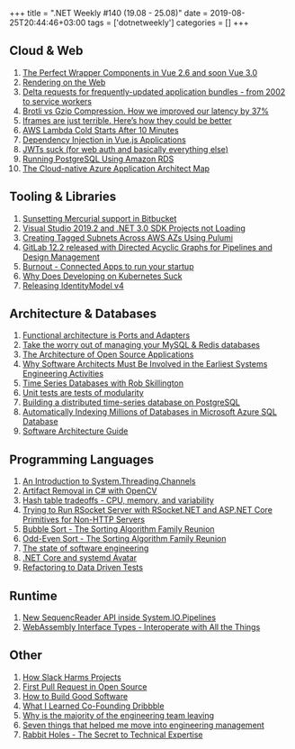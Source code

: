 +++
title = ".NET Weekly #140 (19.08 - 25.08)"
date = 2019-08-25T20:44:46+03:00
tags = ['dotnetweekly']
categories = []
+++

## Cloud & Web

1. [The Perfect Wrapper Components in Vue 2.6 and soon Vue 3.0](https://dev.to/veebuv/the-perfect-wrapper-components-in-vue-2-6-and-soon-vue-3-0-2pae)
1. [Rendering on the Web](https://developers.google.com/web/updates/2019/02/rendering-on-the-web)
1. [Delta requests for frequently-updated application bundles - from 2002 to service workers](https://blog.scottlogic.com/2019/08/15/delta-requests-frequently-updated-application-bundles-2002-to-service-workers.html)
1. [Brotli vs Gzip Compression. How we improved our latency by 37%](https://medium.com/oyotech/how-brotli-compression-gave-us-37-latency-improvement-14d41e50fee4)
1. [Iframes are just terrible. Here’s how they could be better](https://medium.com/@bluepnume/iframes-are-just-terrible-heres-how-they-could-be-better-974b731f0fb4)
1. [AWS Lambda Cold Starts After 10 Minutes](https://mikhail.io/2019/08/aws-lambda-cold-starts-after-10-minutes/)
1. [Dependency Injection in Vue.js Applications](https://markus.oberlehner.net/blog/dependency-injection-in-vue-applications/)
1. [JWTs suck (for web auth and basically everything else)](https://speakerdeck.com/rdegges/jwts-suck)
1. [Running PostgreSQL Using Amazon RDS](https://severalnines.com/database-blog/running-postgresql-using-amazon-rds)
1. [The Cloud-native Azure Application Architect Map](https://techcommunity.microsoft.com/t5/Azure-Developer-Community-Blog/The-Cloud-native-Azure-Application-Architect-Map/ba-p/812242)

<!--more-->

## Tooling & Libraries

1. [Sunsetting Mercurial support in Bitbucket](https://bitbucket.org/blog/sunsetting-mercurial-support-in-bitbucket)
1. [Visual Studio 2019.2 and .NET 3.0 SDK Projects not Loading](https://weblog.west-wind.com/posts/2019/Aug/21/Visual-Studio-20192-and-NET-30-SDK-Projects-not-Loading)
1. [Creating Tagged Subnets Across AWS AZs Using Pulumi](https://blog.scottlowe.org/2019/08/21/creating-tagged-subnets-across-aws-azs-using-pulumi/)
1. [GitLab 12.2 released with Directed Acyclic Graphs for Pipelines and Design Management](https://about.gitlab.com/2019/08/22/gitlab-12-2-released/)
1. [Burnout - Connected Apps to run your startup](https://burnout.so/)
1. [Why Does Developing on Kubernetes Suck](https://blog.tilt.dev/2019/08/21/why-does-developing-on-kubernetes-suck.html)
1. [Releasing IdentityModel v4](https://leastprivilege.com/2019/08/24/releasing-identitymodel-v4/)

## Architecture & Databases

1. [Functional architecture is Ports and Adapters](https://blog.ploeh.dk/2016/03/18/functional-architecture-is-ports-and-adapters/)
1. [Take the worry out of managing your MySQL & Redis databases](https://blog.digitalocean.com/take-the-worry-out-of-managing-your-mysql-redis-databases/)
1. [The Architecture of Open Source Applications](http://www.aosabook.org/en/index.html)
1. [Why Software Architects Must Be Involved in the Earliest Systems Engineering Activities](https://insights.sei.cmu.edu/sei_blog/2019/08/why-software-architects-must-be-involved-in-the-earliest-systems-engineering-activities.html)
1. [Time Series Databases with Rob Skillington](https://softwareengineeringdaily.com/2019/08/21/time-series-databases-with-rob-skillington/)
1. [Unit tests are tests of modularity](https://blogs.itemis.com/en/unit-tests-are-tests-of-modularity)
1. [Building a distributed time-series database on PostgreSQL](https://blog.timescale.com/blog/building-a-distributed-time-series-database-on-postgresql/)
1. [Automatically Indexing Millions of Databases in Microsoft Azure SQL Database](https://www.microsoft.com/en-us/research/publication/automatically-indexing-millions-of-databases-in-microsoft-azure-sql-database/)
1. [Software Architecture Guide](https://martinfowler.com/architecture/)

## Programming Languages

1. [An Introduction to System.Threading.Channels](https://www.stevejgordon.co.uk/an-introduction-to-system-threading-channels)
1. [Artifact Removal in C# with OpenCV](https://lostindetails.com/articles/Image-Artifact-removal-in-CSharp)
1. [Hash table tradeoffs - CPU, memory, and variability](https://medium.com/@leventov/hash-table-tradeoffs-cpu-memory-and-variability-22dc944e6b9a)
1. [Trying to Run RSocket Server with RSocket.NET and ASP.NET Core Primitives for Non-HTTP Servers](https://www.tpeczek.com/2019/08/trying-to-run-rsocket-server-with.html)
1. [Bubble Sort - The Sorting Algorithm Family Reunion](https://exceptionnotfound.net/bubble-sort-csharp-the-sorting-algorithm-family-reunion/)
1. [Odd-Even Sort - The Sorting Algorithm Family Reunion](https://exceptionnotfound.net/odd-even-sort-csharp-the-sorting-algorithm-family-reunion/)
1. [The state of software engineering](http://danielbachler.de/2019/08/11/the-state-of-software-engineering.html)
1. [.NET Core and systemd Avatar](https://devblogs.microsoft.com/dotnet/net-core-and-systemd/)
1. [Refactoring to Data Driven Tests](https://indexoutofrange.com//refactoring-to-data-driven-tests/)

## Runtime

1. [New SequencReader API inside System.IO.Pipelines](https://github.com/dotnet/core/blob/master/release-notes/3.0/preview/api-diff/preview1/3.0-preview1_System.Buffers.md)
1. [WebAssembly Interface Types - Interoperate with All the Things](https://hacks.mozilla.org/2019/08/webassembly-interface-types/)

## Other

1. [How Slack Harms Projects](https://www.silasreinagel.com/blog/2019/08/12/how-slack-harms-projects/)
1. [First Pull Request in Open Source](https://wojciechnagorski.com/2018/12/first-pull-request-in-open-source/)
1. [How to Build Good Software](https://www.csc.gov.sg/articles/how-to-build-good-software)
1. [What I Learned Co-Founding Dribbble](https://medium.com/dribbble/what-i-learned-co-founding-dribbble-8680f6816e3d)
1. [Why is the majority of the engineering team leaving](https://medium.com/@giorgia1london/why-is-the-majority-of-the-engineering-team-leaving-ebf3955f8214)
1. [Seven things that helped me move into engineering management](https://blog.pragmaticengineer.com/things-that-helped-me-successfully-move-into-engineering-management/)
1. [Rabbit Holes - The Secret to Technical Expertise](http://blog.bityard.net/articles/2019/August/rabbit-holes-the-secret-to-technical-expertise.html)
